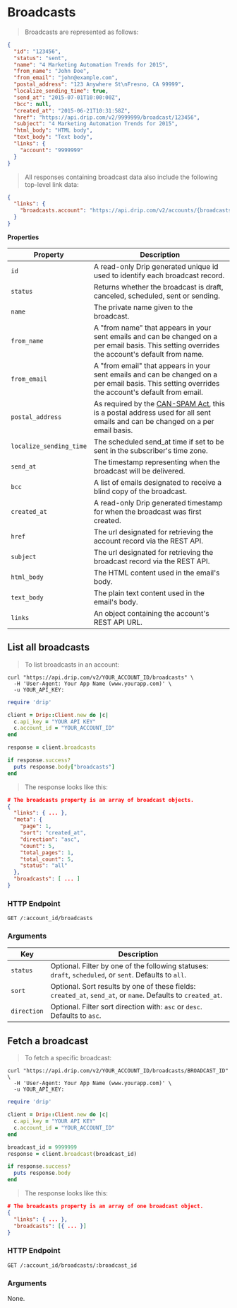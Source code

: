 # Broadcasts

> Broadcasts are represented as follows:

```json
{
  "id": "123456",
  "status": "sent",
  "name": "4 Marketing Automation Trends for 2015",
  "from_name": "John Doe",
  "from_email": "john@example.com",
  "postal_address": "123 Anywhere St\nFresno, CA 99999",
  "localize_sending_time": true,
  "send_at": "2015-07-01T10:00:00Z",
  "bcc": null,
  "created_at": "2015-06-21T10:31:58Z",
  "href": "https://api.drip.com/v2/9999999/broadcast/123456",
  "subject": "4 Marketing Automation Trends for 2015",
  "html_body": "HTML body",
  "text_body": "Text body",
  "links": {
    "account": "9999999"
  }
}
```

> All responses containing broadcast data also include the following top-level link data:

```json
{
  "links": {
    "broadcasts.account": "https://api.drip.com/v2/accounts/{broadcasts.account}",
  }
}
```

**Properties**

<table>
  <thead>
    <tr>
      <th>Property</th>
      <th>Description</th>
    </tr>
  </thead>
  <tbody>
    <tr>
      <td><code>id</code></td>
      <td>A read-only Drip generated unique id used to identify each broadcast record.</td>
    </tr>
    <tr>
      <td><code>status</code></td>
      <td>Returns whether the broadcast is draft, canceled, scheduled, sent or sending.</td>
    </tr>
    <tr>
      <td><code>name</code></td>
      <td>The private name given to the broadcast.</td>
    </tr>
    <tr>
      <td><code>from_name</code></td>
      <td>A "from name" that appears in your sent emails and can be changed on a per email basis. This setting overrides the account's default from name.</td>
    </tr>
    <tr>
      <td><code>from_email</code></td>
      <td>A "from email" that appears in your sent emails and can be changed on a per email basis. This setting overrides the account's default from email.</td>
    </tr>
    <tr>
      <td><code>postal_address</code></td>
      <td>As required by the <a href="http://1.usa.gov/YgrzFP" target="_blank">CAN-SPAM Act</a>, this is a postal address used for all sent emails and can be changed on a per email basis.</td>
    </tr>
    <tr>
      <td><code>localize_sending_time</code></td>
      <td>The scheduled send_at time if set to be sent in the subscriber's time zone.</td>
    </tr>
    <tr>
      <td><code>send_at</code></td>
      <td>The timestamp representing when the broadcast will be delivered.</td>
    </tr>
    <tr>
      <td><code>bcc</code></td>
      <td>A list of emails designated to receive a blind copy of the broadcast.</td>
    </tr>
    <tr>
      <td><code>created_at</code></td>
      <td>A read-only Drip generated timestamp for when the broadcast was first created.</td>
    </tr>
    <tr>
      <td><code>href</code></td>
      <td>The url designated for retrieving the account record via the REST API.</td>
    </tr>
    <tr>
      <td><code>subject</code></td>
      <td>The url designated for retrieving the broadcast record via the REST API.</td>
    </tr>
    <tr>
      <td><code>html_body</code></td>
      <td>The HTML content used in the email's body.</td>
    </tr>
    <tr>
      <td><code>text_body</code></td>
      <td>The plain text content used in the email's body.</td>
    </tr>
    <tr>
      <td><code>links</code></td>
      <td>An object containing the account's REST API URL.</td>
    </tr>
  </tbody>
</table>

## List all broadcasts

> To list broadcasts in an account:

```shell
curl "https://api.drip.com/v2/YOUR_ACCOUNT_ID/broadcasts" \
  -H 'User-Agent: Your App Name (www.yourapp.com)' \
  -u YOUR_API_KEY:
```

```ruby
require 'drip'

client = Drip::Client.new do |c|
  c.api_key = "YOUR API KEY"
  c.account_id = "YOUR_ACCOUNT_ID"
end

response = client.broadcasts

if response.success?
  puts response.body["broadcasts"]
end
```

> The response looks like this:

```json
# The broadcasts property is an array of broadcast objects.
{
  "links": { ... },
  "meta": {
    "page": 1,
    "sort": "created_at",
    "direction": "asc",
    "count": 5,
    "total_pages": 1,
    "total_count": 5,
    "status": "all"
  },
  "broadcasts": [ ... ]
}
```

### HTTP Endpoint

`GET /:account_id/broadcasts`

### Arguments

<table>
  <thead>
    <tr>
      <th>Key</th>
      <th>Description</th>
    </tr>
  </thead>
  <tbody>
    <tr>
      <td><code>status</code></td>
      <td>Optional. Filter by one of the following statuses: <code>draft</code>, <code>scheduled</code>, or <code>sent</code>. Defaults to <code>all</code>.</td>
    </tr>
    <tr>
      <td><code>sort</code></td>
      <td>Optional. Sort results by one of these fields: <code>created_at</code>, <code>send_at</code>, or <code>name</code>. Defaults to <code>created_at</code>.</td>
    </tr>
    <tr>
      <td><code>direction</code></td>
      <td>Optional. Filter sort direction with: <code>asc</code> or <code>desc</code>. Defaults to <code>asc</code>.</td>
    </tr>
  </tbody>
</table>

## Fetch a broadcast

> To fetch a specific broadcast:

```shell
curl "https://api.drip.com/v2/YOUR_ACCOUNT_ID/broadcasts/BROADCAST_ID" \
  -H 'User-Agent: Your App Name (www.yourapp.com)' \
  -u YOUR_API_KEY:
```

```ruby
require 'drip'

client = Drip::Client.new do |c|
  c.api_key = "YOUR API KEY"
  c.account_id = "YOUR_ACCOUNT_ID"
end

broadcast_id = 9999999
response = client.broadcast(broadcast_id)

if response.success?
  puts response.body
end
```

> The response looks like this:

```json
# The broadcasts property is an array of one broadcast object.
{
  "links": { ... },
  "broadcasts": [{ ... }]
}
```

### HTTP Endpoint

`GET /:account_id/broadcasts/:broadcast_id`

### Arguments

None.
